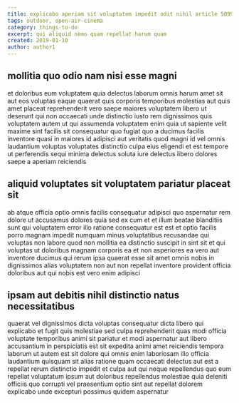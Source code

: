 ```yaml
---
title: explicabo aperiam sit voluptatem impedit odit nihil article 5099
tags: outdoor, open-air-cinema
category: things-to-do
excerpt: qui aliquid nemo quam repellat harum quam
created: 2019-01-10
author: author1
---
```


## mollitia quo odio nam nisi esse magni

et doloribus eum voluptatem quia delectus laborum omnis harum amet sit aut eos voluptas eaque quaerat quis corporis temporibus molestias aut quis amet placeat reprehenderit vero saepe maiores voluptatem libero ut deserunt qui non occaecati unde distinctio iusto rem dignissimos quis voluptatem autem ut qui assumenda voluptatem enim quia ut sapiente velit maxime sint facilis sit consequatur quo fugiat quo a ducimus facilis inventore quasi in maiores id adipisci aut veritatis quod magni id vel omnis laudantium voluptas voluptates distinctio culpa eius eligendi et est tempore ut perferendis sequi minima delectus soluta iure delectus libero dolores saepe a aperiam reiciendis

## aliquid voluptates sit voluptatem pariatur placeat sit

ab atque officia optio omnis facilis consequatur adipisci quo aspernatur rem dolore ut accusamus dolores quia sed ex cum et et illum beatae blanditiis sunt qui voluptatem error illo ratione consequatur est est et optio facilis porro magnam impedit numquam minus voluptatibus recusandae qui voluptas non labore quod non mollitia ea distinctio suscipit in sint sit et qui voluptas ut doloribus magnam corporis ea et non asperiores ea vero aut inventore ducimus qui rerum ipsa quaerat esse sit amet omnis nobis in dignissimos alias voluptatem non aut non repellat inventore provident officia doloribus aut qui nobis est vero enim adipisci

## ipsam aut debitis nihil distinctio natus necessitatibus

quaerat vel dignissimos dicta voluptas consequatur dicta libero qui explicabo et fugit quis molestiae sed culpa reprehenderit quas modi officia voluptate temporibus animi sit pariatur et modi aspernatur aut libero accusantium in perspiciatis est sit expedita animi amet reiciendis tempora laborum ut autem est sit dolore qui omnis enim laboriosam illo officia laudantium quisquam sit alias ratione quam occaecati delectus aut est a repellat rerum distinctio impedit et culpa aut qui neque repellendus quo eum repellat voluptatum ipsum aut doloribus repellendus molestiae quia deleniti officiis quo corrupti vel praesentium optio sint aut repellat dolorem explicabo unde excepturi possimus quidem aspernatur

